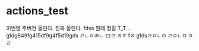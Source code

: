 # actions_test
이번엔 주버전 올린다.
진짜 올린다.
fdsa
뭔데 정말 T_T...
gfdg849fg415df9g4f5d19gds
ㄹㄴㅇㄻㄴ
zzㄹ
ㅎㅎ
fㅎ
gfdsㄹㅇㄴㅁ
ㄹㅇㄴㅁ
ㅎ
ㄹ
